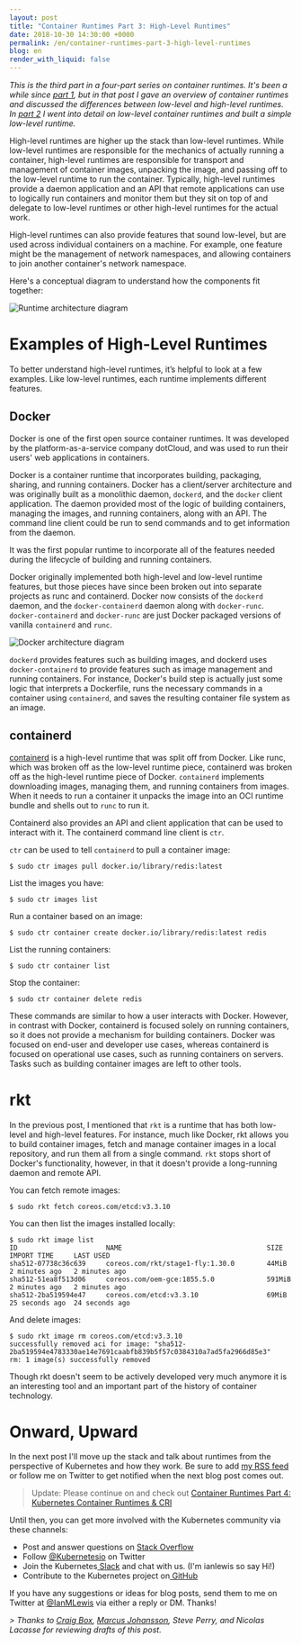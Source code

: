 ```yaml
---
layout: post
title: "Container Runtimes Part 3: High-Level Runtimes"
date: 2018-10-30 14:30:00 +0000
permalink: /en/container-runtimes-part-3-high-level-runtimes
blog: en
render_with_liquid: false
---
```


_This is the third part in a four-part series on container runtimes. It's been a while since [part 1](https://www.ianlewis.org/en/container-runtimes-part-1-introduction-container-r), but in that post I gave an overview of container runtimes and discussed the differences between low-level and high-level runtimes. In [part 2](https://www.ianlewis.org/en/container-runtimes-part-2-anatomy-low-level-contai) I went into detail on low-level container runtimes and built a simple low-level runtime._

High-level runtimes are higher up the stack than low-level runtimes. While low-level runtimes are responsible for the mechanics of actually running a container, high-level runtimes are responsible for transport and management of container images, unpacking the image, and passing off to the low-level runtime to run the container. Typically, high-level runtimes provide a daemon application and an API that remote applications can use to logically run containers and monitor them but they sit on top of and delegate to low-level runtimes or other high-level runtimes for the actual work.

High-level runtimes can also provide features that sound low-level, but are used across individual containers on a machine. For example, one feature might be the management of network namespaces, and allowing containers to join another container's network namespace.

Here's a conceptual diagram to understand how the components fit together:

<img src="https://storage.googleapis.com/static.ianlewis.org/prod/img/771/runtime-architecture.png" alt="Runtime architecture diagram" class="align-center" />

# Examples of High-Level Runtimes

To better understand high-level runtimes, it’s helpful to look at a few examples. Like low-level runtimes, each runtime implements different features.


## Docker

Docker is one of the first open source container runtimes. It was developed by the platform-as-a-service company dotCloud, and was used to run their users' web applications in containers.

Docker is a container runtime that incorporates building, packaging, sharing, and running containers. Docker has a client/server architecture and was originally built as a monolithic daemon, `dockerd`, and the `docker` client application. The daemon provided most of the logic of building containers, managing the images, and running containers, along with an API. The command line client could be run to send commands and to get information from the daemon.

It was the first popular runtime to incorporate all of the features needed during the lifecycle of building and running containers.

Docker originally implemented both high-level and low-level runtime features, but those pieces have since been broken out into separate projects as runc and containerd. Docker now consists of the `dockerd` daemon, and the `docker-containerd` daemon along with `docker-runc`. `docker-containerd` and `docker-runc` are just Docker packaged versions of vanilla `containerd` and `runc`.

<img src="https://storage.googleapis.com/static.ianlewis.org/prod/img/771/docker.png" alt="Docker architecture diagram" class="align-center" />

`dockerd` provides features such as building images, and dockerd uses `docker-containerd` to provide features such as image management and running containers. For instance, Docker's build step is actually just some logic that interprets a Dockerfile, runs the necessary commands in a container using `containerd`, and saves the resulting container file system as an image.


## containerd

[containerd](https://containerd.io/) is a high-level runtime that was split off from Docker. Like runc, which was broken off as the low-level runtime piece, containerd was broken off as the high-level runtime piece of Docker. `containerd` implements downloading images, managing them, and running containers from images. When it needs to run a container it unpacks the image into an OCI runtime bundle and shells out to `runc` to run it.

Containerd also provides an API and client application that can be used to interact with it. The containerd command line client is `ctr`.

`ctr` can be used to tell `containerd` to pull a container image:


```
$ sudo ctr images pull docker.io/library/redis:latest
```


List the images you have:


```
$ sudo ctr images list
```


Run a container based on an image:


```
$ sudo ctr container create docker.io/library/redis:latest redis
```


List the running containers:


```
$ sudo ctr container list
```


Stop the container:


```
$ sudo ctr container delete redis
```


These commands are similar to how a user interacts with Docker. However, in contrast with Docker, containerd is focused solely on running containers, so it does not provide a mechanism for building containers. Docker was focused on end-user and developer use cases, whereas containerd is focused on operational use cases, such as running containers on servers. Tasks such as building container images are left to other tools.


# rkt

In the previous post, I mentioned that `rkt` is a runtime that has both low-level and high-level features. For instance, much like Docker, rkt allows you to build container images, fetch and manage container images in a local repository, and run them all from a single command. `rkt` stops short of Docker's functionality, however, in that it doesn't provide a long-running daemon and remote API. 

You can fetch remote images:


```
$ sudo rkt fetch coreos.com/etcd:v3.3.10
```


You can then list the images installed locally:


```
$ sudo rkt image list
ID                      NAME                                    SIZE    IMPORT TIME     LAST USED
sha512-07738c36c639     coreos.com/rkt/stage1-fly:1.30.0        44MiB   2 minutes ago   2 minutes ago
sha512-51ea8f513d06     coreos.com/oem-gce:1855.5.0             591MiB  2 minutes ago   2 minutes ago
sha512-2ba519594e47     coreos.com/etcd:v3.3.10                 69MiB   25 seconds ago  24 seconds ago
```


And delete images:


```
$ sudo rkt image rm coreos.com/etcd:v3.3.10                       
successfully removed aci for image: "sha512-2ba519594e4783330ae14e7691caabfb839b5f57c0384310a7ad5fa2966d85e3"
rm: 1 image(s) successfully removed
```

Though rkt doesn't seem to be actively developed very much anymore it is an interesting tool and an important part of the history of container technology.

# Onward, Upward

In the next post I'll move up the stack and talk about runtimes from the perspective of Kubernetes and how they work. Be sure to add [my RSS feed](https://www.ianlewis.org/feed/enfeed) or follow me on Twitter to get notified when the next blog post comes out.

> Update: Please continue on and check out [Container Runtimes Part 4: Kubernetes Container Runtimes & CRI](https://www.ianlewis.org/en/container-runtimes-part-4-kubernetes-container-run)

Until then, you can get more involved with the Kubernetes community via these channels:

*   Post and answer questions on [Stack Overflow](http://stackoverflow.com/questions/tagged/kubernetes)
*   Follow [@Kubernetesio](https://twitter.com/kubernetesio) on Twitter
*   Join the Kubernetes[ Slack](http://slack.k8s.io/) and chat with us. (I'm ianlewis so say Hi!)
*   Contribute to the Kubernetes project on[ GitHub](https://github.com/kubernetes/kubernetes)

If you have any suggestions or ideas for blog posts, send them to me on Twitter at [@IanMLewis](https://twitter.com/IanMLewis) via either a reply or DM. Thanks!

_> Thanks to [Craig Box](https://twitter.com/craigbox), [Marcus Johansson](https://twitter.com/marcjoha), Steve Perry, and Nicolas Lacasse for reviewing drafts of this post._